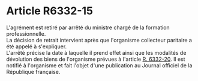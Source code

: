 # Article R6332-15

  
L'agrément est retiré par arrêté du ministre chargé de la formation professionnelle.   
La décision de retrait intervient après que l'organisme collecteur paritaire a été appelé à s'expliquer.   
L'arrêté précise la date à laquelle il prend effet ainsi que les modalités de dévolution des biens de l'organisme prévues à l'article [R. 6332-20][1]. Il est notifié à l'organisme et fait l'objet d'une publication au Journal officiel de la République française.

 [1]: /affichCodeArticle.do?cidTexte=LEGITEXT000006072050&idArticle=LEGIARTI000018498544&dateTexte=&categorieLien=cid